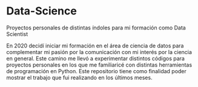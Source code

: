 # Data-Science
Proyectos personales de distintas índoles para mi formación como Data Scientist

En 2020 decidí iniciar mi formación en el área de ciencia de datos para complementar mi pasión por la comunicación con mi interés por la ciencia en general.
Este camino me llevó a experimentar distintos códigos para proyectos personales en los que me familiaricé con distintas herramientas de programación en Python.
Este repositorio tiene como finalidad poder mostrar el trabajo que fui realizando en los últimos meses.
